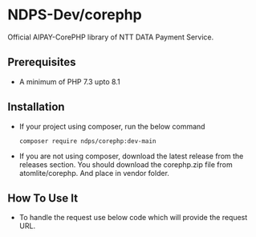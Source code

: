 # NDPS-Dev/corephp
Official AIPAY-CorePHP library of NTT DATA Payment Service.

## Prerequisites
- A minimum of PHP 7.3 upto 8.1

## Installation
- If your project using composer, run the below command   
   ```  
   composer require ndps/corephp:dev-main  
   ```
- If you are not using composer, download the latest release from the releases section. You should download the corephp.zip file from atomlite/corephp. And place in vendor folder.  

## How To Use It
- To handle the request use below code which will provide the request URL.
  
